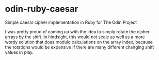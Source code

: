 # odin-ruby-caesar
Simple caesar cipher implementation in Ruby for The Odin Project

I was pretty proud of coming up with the idea to simply rotate the cipher arrays by the shift. In hindsight, this would not scale as well as a more wordy solution that does modulo calculations on the array index, because the rotations would be expensive if there are many different changing shift values in play.
